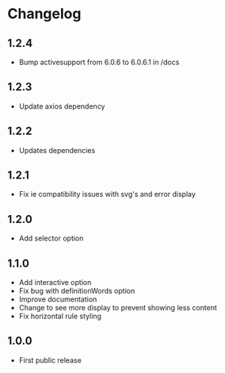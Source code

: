 # Changelog

## 1.2.4

- Bump activesupport from 6.0.6 to 6.0.6.1 in /docs  

## 1.2.3

- Update axios dependency

## 1.2.2

- Updates dependencies

## 1.2.1

- Fix ie compatibility issues with svg's and error display

## 1.2.0

- Add selector option

## 1.1.0

- Add interactive option
- Fix bug with definitionWords option
- Improve documentation
- Change to see more display to prevent showing less content
- Fix horizontal rule styling

## 1.0.0

- First public release
